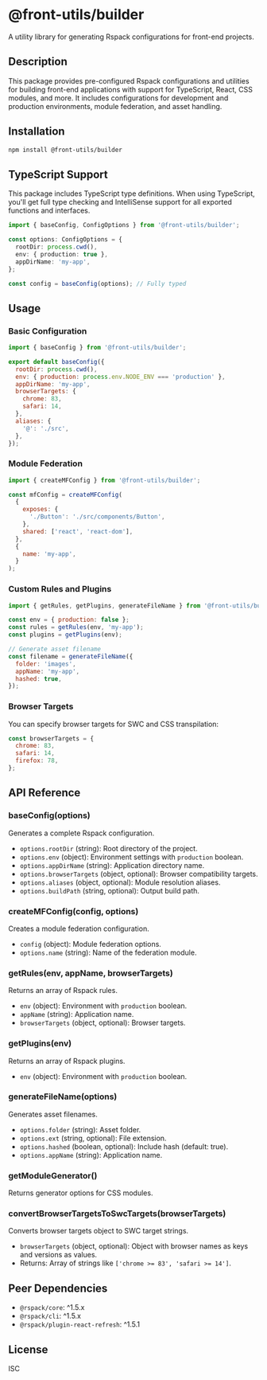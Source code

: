 # @front-utils/builder

A utility library for generating Rspack configurations for front-end projects.

## Description

This package provides pre-configured Rspack configurations and utilities for building front-end applications with support for TypeScript, React, CSS modules, and more. It includes configurations for development and production environments, module federation, and asset handling.

## Installation

```bash
npm install @front-utils/builder
```

## TypeScript Support

This package includes TypeScript type definitions. When using TypeScript, you'll get full type checking and IntelliSense support for all exported functions and interfaces.

```typescript
import { baseConfig, ConfigOptions } from '@front-utils/builder';

const options: ConfigOptions = {
  rootDir: process.cwd(),
  env: { production: true },
  appDirName: 'my-app',
};

const config = baseConfig(options); // Fully typed
```

## Usage

### Basic Configuration

```javascript
import { baseConfig } from '@front-utils/builder';

export default baseConfig({
  rootDir: process.cwd(),
  env: { production: process.env.NODE_ENV === 'production' },
  appDirName: 'my-app',
  browserTargets: {
    chrome: 83,
    safari: 14,
  },
  aliases: {
    '@': './src',
  },
});
```

### Module Federation

```javascript
import { createMFConfig } from '@front-utils/builder';

const mfConfig = createMFConfig(
  {
    exposes: {
      './Button': './src/components/Button',
    },
    shared: ['react', 'react-dom'],
  },
  {
    name: 'my-app',
  }
);
```

### Custom Rules and Plugins

```javascript
import { getRules, getPlugins, generateFileName } from '@front-utils/builder';

const env = { production: false };
const rules = getRules(env, 'my-app');
const plugins = getPlugins(env);

// Generate asset filename
const filename = generateFileName({
  folder: 'images',
  appName: 'my-app',
  hashed: true,
});
```

### Browser Targets

You can specify browser targets for SWC and CSS transpilation:

```javascript
const browserTargets = {
  chrome: 83,
  safari: 14,
  firefox: 78,
};
```

## API Reference

### baseConfig(options)

Generates a complete Rspack configuration.

- `options.rootDir` (string): Root directory of the project.
- `options.env` (object): Environment settings with `production` boolean.
- `options.appDirName` (string): Application directory name.
- `options.browserTargets` (object, optional): Browser compatibility targets.
- `options.aliases` (object, optional): Module resolution aliases.
- `options.buildPath` (string, optional): Output build path.

### createMFConfig(config, options)

Creates a module federation configuration.

- `config` (object): Module federation options.
- `options.name` (string): Name of the federation module.

### getRules(env, appName, browserTargets)

Returns an array of Rspack rules.

- `env` (object): Environment with `production` boolean.
- `appName` (string): Application name.
- `browserTargets` (object, optional): Browser targets.

### getPlugins(env)

Returns an array of Rspack plugins.

- `env` (object): Environment with `production` boolean.

### generateFileName(options)

Generates asset filenames.

- `options.folder` (string): Asset folder.
- `options.ext` (string, optional): File extension.
- `options.hashed` (boolean, optional): Include hash (default: true).
- `options.appName` (string): Application name.

### getModuleGenerator()

Returns generator options for CSS modules.

### convertBrowserTargetsToSwcTargets(browserTargets)

Converts browser targets object to SWC target strings.

- `browserTargets` (object, optional): Object with browser names as keys and versions as values.
- Returns: Array of strings like `['chrome >= 83', 'safari >= 14']`.

## Peer Dependencies

- `@rspack/core`: ^1.5.x
- `@rspack/cli`: ^1.5.x
- `@rspack/plugin-react-refresh`: ^1.5.1

## License

ISC
